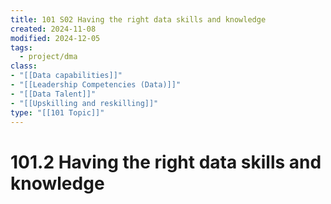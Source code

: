 ```yaml
---
title: 101 S02 Having the right data skills and knowledge
created: 2024-11-08
modified: 2024-12-05
tags:
  - project/dma
class:
- "[[Data capabilities]]"
- "[[Leadership Competencies (Data)]]"
- "[[Data Talent]]"
- "[[Upskilling and reskilling]]"
type: "[[101 Topic]]"
---
```

# 101.2 Having the right data skills and knowledge
